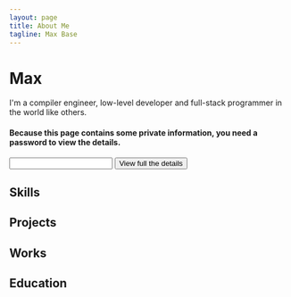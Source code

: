 ```yaml
---
layout: page
title: About Me
tagline: Max Base
---
```


# Max
I'm a compiler engineer, low-level developer and full-stack programmer in the world like others.


#### Because this page contains some private information, you need a password to view the details.

<input type="password" name="password" id="password">
<button id="view">View full the details</button>

<script>
let button=document.querySelector("#view");
let password=document.querySelector("#password");
if(button && password)
{
  let secrets=document.querySelectorAll(".secret");
  console.log(secrets);
}
else
{
  alert("Error!");
}
</script>
<style>
.secret
{
  display: none;
}
</style>

## Skills

<div class="secret">
  - Compiler
  - Assembly
  - C
  - ...
</div>
 
## Projects

<div class="secret">
  - ...
</div>

## Works

<div class="secret">
  - ...
</div>

## Education

<div class="secret">
  - ...
</div>
